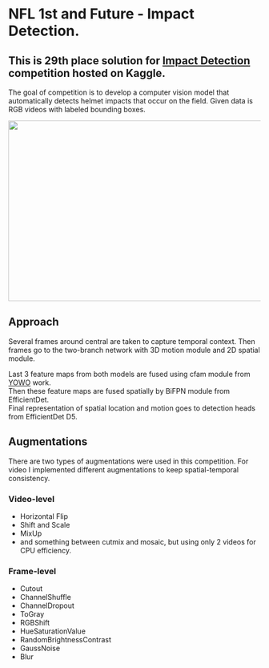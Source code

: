 # NFL 1st and Future - Impact Detection. 
## This is 29th place solution for [Impact Detection](https://www.kaggle.com/c/nfl-impact-detection/overview) competition hosted on Kaggle.

The goal of competition is to develop a computer vision model that automatically detects helmet impacts that occur on the field.
Given data is RGB videos with labeled bounding boxes.

<img src="result.gif" width="740" height="360">

## Approach

Several frames around central are taken to capture temporal context.
Then frames go to the two-branch network with 3D motion module and 2D spatial module.

Last 3 feature maps from both models are fused using cfam module from [YOWO](https://github.com/wei-tim/YOWO) work. <br>
Then these feature maps are fused spatially by BiFPN module from EfficientDet. <br>
Final representation of spatial location and motion goes to detection heads from EfficientDet D5.

## Augmentations  
There are two types of augmentations were used in this competition.
For video I implemented different augmentations to keep spatial-temporal consistency.

### Video-level
- Horizontal Flip
- Shift and Scale
- MixUp
- and something between cutmix and mosaic, but using only 2 videos for CPU efficiency.

### Frame-level
- Cutout
- ChannelShuffle
- ChannelDropout
- ToGray
- RGBShift
- HueSaturationValue
- RandomBrightnessContrast
- GaussNoise
- Blur

